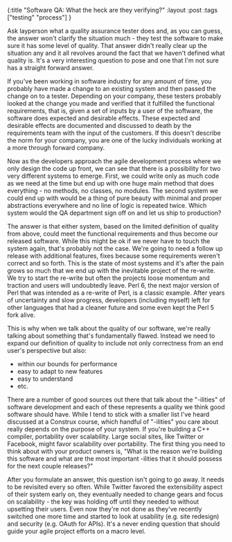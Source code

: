 {:title "Software QA: What the heck are they verifying?"
 :layout :post
 :tags ["testing" "process"]
}

Ask layperson what a quality assurance tester does and, as you can guess, the
answer won't clarify the situation much - they test the software to make sure
it has some level of quality. That answer didn't really clear up the situation
any and it all revolves around the fact that we haven't defined what quality
is. It's a very interesting question to pose and one that I'm not sure has a
straight forward answer.

If you've been working in software industry for any amount of time, you probably
have made a change to an existing system and then passed the change on to a tester.
Depending on your company, these testers probably looked at the change you made
and verified that it fulfilled the functional requirements, that is, given a set
of inputs by a user of the software, the software does expected and desirable
effects. These expected and desirable effects are documented and discussed to
death by the requirements team with the input of the customers. If this doesn't
describe the norm for your company, you are one of the lucky individuals working
at a more through forward company.

Now as the developers approach the agile development process where we only design
the code up front, we can see that there is a possibility for two very different
systems to emerge. First, we could write only as much code as we need at the time
but end up with one huge main method that does everything - no methods, no classes,
no modules. The second system we could end up with would be a thing of pure beauty
with minimal and proper abstractions everywhere and no line of logic is repeated
twice. Which system would the QA department sign off on and let us ship to production?

The answer is that either system, based on the limited definition of quality from above,
could meet the functional requirements and thus become our released software. While this
might be ok if we never have to touch the system again, that's probably not the case.
We're going to need a follow up release with additional features, fixes because some
requirements weren't correct and so forth. This is the state of most systems and it's
after the pain grows so much that we end up with the inevitable project of the re-write.
We try to start the re-write but often the projects loose momentum and traction and users
will undoubtedly leave. Perl 6, the next major version of Perl that was intended as a
re-write of Perl, is a classic example. After years of uncertainty and slow progress,
developers (including myself) left for other languages that had a cleaner future and some
even kept the Perl 5 fork alive.

This is why when we talk about the quality of our software, we're really talking about
something that's fundamentally flawed. Instead we need to expand our definition of quality
to include not only correctness from an end user's perspective but also:

* within our bounds for performance
* easy to adapt to new features
* easy to understand
* etc.

There are a number of good sources out there that talk about the "-ilities" of software
development and each of these represents a quality we think good software should have. While
I tend to stick with a smaller list I've heard discussed at a Construx course, which handful
of "-ilities" you care about really depends on the purpose of your system. If you're building
a C++ compiler, portability over scalability. Large social sites, like Twitter or Facebook,
might favor scalability over portability. The first thing you need to think about with your
product owners is, "What is the reason we're building this software and what are the most
important -ilities that it should possess for the next couple releases?"

After you formulate an answer, this question isn't going to go away. It needs to be revisited
every so often. While Twitter favored the extensibility aspect of their system early on, they
eventually needed to change gears and focus on scalability - the key was holding off until
they needed to without upsetting their users. Even now they're not done as they've recently
switched one more time and started to look at usability (e.g. site redesign) and security
(e.g. OAuth for APIs). It's a never ending question that should guide your agile project 
efforts on a macro level.
